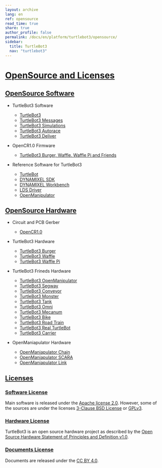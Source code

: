 ```yaml
---
layout: archive
lang: en
ref: opensource
read_time: true
share: true
author_profile: false
permalink: /docs/en/platform/turtlebot3/opensource/
sidebar:
  title: TurtleBot3
  nav: "turtlebot3"
---
```


<div style="counter-reset: h1 26"></div>

# [OpenSource and Licenses](#opensource-licenses)

## [OpenSource Software](#software)

+ TurtleBot3 Software
  - [TurtleBot3](https://github.com/ROBOTIS-GIT/turtlebot3)
  - [TurtleBot3 Messages](https://github.com/ROBOTIS-GIT/turtlebot3_msgs)
  - [TurtleBot3 Simulations](https://github.com/ROBOTIS-GIT/turtlebot3_simulations)
  - [TurtleBot3 Autorace](https://github.com/ROBOTIS-GIT/turtlebot3_autorace)
  - [TurtleBot3 Deliver](https://github.com/ROBOTIS-GIT/turtlebot3_deliver)

+ OpenCR1.0 Firmware
  - [TurtleBot3 Burger, Waffle. Waffle Pi and Friends](https://github.com/ROBOTIS-GIT/OpenCR)

+ Reference Software for TurtleBot3
  - [TurtleBot](https://github.com/turtlebot)
  - [DYNAMIXEL SDK](https://github.com/ROBOTIS-GIT/DynamixelSDK)
  - [DYNAMIXEL Workbench](https://github.com/ROBOTIS-GIT/dynamixel-workbench)
  - [LDS Driver](https://github.com/ROBOTIS-GIT/hls_lfcd_lds_driver)
  - [OpenManipulator](https://github.com/ROBOTIS-GIT/open_manipulator)

## [OpenSource Hardware](#hardware)

+ Circuit and PCB Gerber
  - [OpenCR1.0](https://github.com/ROBOTIS-GIT/OpenCR-Hardware)

+ TurtleBot3 Hardware
  - [TurtleBot3 Burger](http://www.robotis.com/service/download.php?no=676)
  - [TurtleBot3 Waffle](http://www.robotis.com/service/download.php?no=677)
  - [TurtleBot3 Waffle Pi](http://www.robotis.com/service/download.php?no=678)

+ TurtleBot3 Frineds Hardware  
  - [TurtleBot3 OpenManipulator](http://www.robotis.com/service/download.php?no=679)
  - [TurtleBot3 Segway](http://www.robotis.com/service/download.php?no=680)
  - [TurtleBot3 Conveyor](http://www.robotis.com/service/download.php?no=681)
  - [TurtleBot3 Monster](http://www.robotis.com/service/download.php?no=682)
  - [TurtleBot3 Tank](http://www.robotis.com/service/download.php?no=683)
  - [TurtleBot3 Omni](http://www.robotis.com/service/download.php?no=684)
  - [TurtleBot3 Mecanum](http://www.robotis.com/service/download.php?no=685)
  - [TurtleBot3 Bike](http://www.robotis.com/service/download.php?no=686)
  - [TurtleBot3 Road Train](http://www.robotis.com/service/download.php?no=687)
  - [TurtleBot3 Real TurtleBot](http://www.robotis.com/service/download.php?no=688)
  - [TurtleBot3 Carrier](http://www.robotis.com/service/download.php?no=689)

+ OpenManiapulator Hardware
  - [OpenManiapulator Chain](http://www.robotis.com/service/download.php?no=690)
  - [OpenManiapulator SCARA](http://www.robotis.com/service/download.php?no=691)
  - [OpenManiapulator Link](http://www.robotis.com/service/download.php?no=692)

## [Licenses](#licenses)

### [Software License](#software-license)
Main software is released under the [Apache license 2.0][apache_v2].
However, some of the sources are under the licenses [3-Clause BSD License][bsd3] or [GPLv3][gpl_v3].

### [Hardware License](#hardware-license)
TurtleBot3 is an open source hardware project as described by the [Open Source Hardware Statement of Principles and Definition v1.0][oshw].

### [Documents License](#documents-license)
Documents are released under the [CC BY 4.0][ccl_v4].

[apache_v2]: https://www.apache.org/licenses/LICENSE-2.0
[bsd3]: https://opensource.org/licenses/BSD-3-Clause
[gpl_v3]: https://opensource.org/licenses/GPL-3.0
[oshw]: http://freedomdefined.org/OSHW
[ccl_v4]: https://creativecommons.org/licenses/by/4.0/
